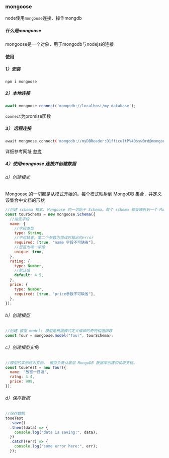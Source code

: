 ### mongoose

node使用`mongoose`连接、操作mongdb

##### 什么是mongoose

mongoose是一个对象，用于mongodb与nodejs的连接

#### 使用

##### 1）安装

`npm i mongoose`

##### 2）本地连接

```javascript
await mongoose.connect('mongodb://localhost/my_database');
```

`connect`为promise函数

##### 3） 远程连接

```sh
await mongoose.connect('mongodb://myDBReader:D1fficultP%40ssw0rd@mongodb0.example.com:27017/?authSource=admin');
```

详细参考网址 [参考](https://docs.mongodb.com/manual/reference/connection-string/)

##### 4）使用mongoose 连接并创建数据

###### a）创建模式

Mongoose 的一切都是从模式开始的。每个模式映射到 MongoDB 集合，并定义该集合中文档的形状

```javascript
//创建 schema 模式: Mongoose 的一切始于 Schema。每个 schema 都会映射到一个 MongoDB collection ，并定义这个collection里的文档的构成
const tourSchema = new mongoose.Schema({
  //指定字段
  name: {
    //字段类型
    type: String,
    //不可缺省，第二个参数为错误时输出的error
    required: [true, "name 字段不可缺省"],
    //是否为唯一字段
    unique: true,
  },
  rating: {
    type: Number,
    //默认值
    default: 4.5,
  },
  price: {
    type: Number,
    required: [true, "price参数不可缺省"],
  },
});
```

###### b）创建模型

```javascript
//创建 模型 model: 模型是根据模式定义编译的奇特构造函数
const Tour = mongoose.model("Tour", tourSchema);
```

###### c）创建模型实例

```javascript
//模型的实例称为文档。 模型负责从底层 MongoDB 数据库创建和读取文档。
const toueTest = new Tour({
  name: "故宫一日游",
  ratng: 4.4,
  price: 999,
});
```

###### d）保存数据

```javascript
//保存数据
toueTest
  .save()
  .then((data) => {
    console.log("data is saving:", data);
  })
  .catch((err) => {
    console.log("some error here:", err);
  });
```

